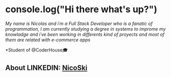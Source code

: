  <h1>console.log("Hi there what's up?")</h1>
    <p><i>My name is Nicolas and i´m a Full Stack Developer who is a fanatic of programmation, I am currently studying a degree in systems to improme my knowladge and i´ve been working in differents kind of proyects and most of them are related with e-commerce apps</i></p>
        <p>*Student of @CoderHouse🎓</p>
<h2>About <strong>LINKEDIN: <a href="https://www.linkedin.com/in/nicol%C3%A1s-skibicki-056781219/">NicoSki</a></strong></h2>


